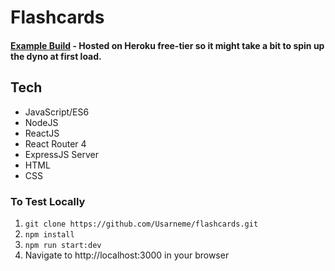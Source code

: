 # Flashcards

#### [Example Build](https://usarneme-flashcards.herokuapp.com/) - Hosted on Heroku free-tier so it might take a bit to spin up the dyno at first load.

## Tech 
* JavaScript/ES6
* NodeJS
* ReactJS
* React Router 4
* ExpressJS Server
* HTML
* CSS

### To Test Locally
1. `git clone https://github.com/Usarneme/flashcards.git`
2. `npm install`
3. `npm run start:dev`
4. Navigate to http://localhost:3000 in your browser

